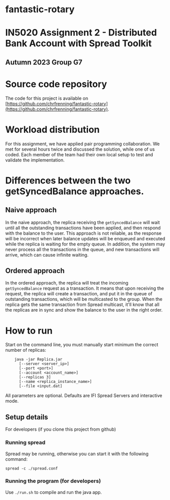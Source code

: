 # fantastic-rotary

# IN5020 Assignment 2 - Distributed Bank Account with Spread Toolkit
## Autumn 2023 Group G7

# Source code repository
The code for this project is available on [https://github.com/chrfrenning/fantastic-rotary](https://github.com/chrfrenning/fantastic-rotary).

# Workload distribution
For this assignment, we have applied pair programming collaboration. We met for several hours twice and discussed the solution, while one of us coded. Each member of the team had their own local setup to test and validate the implementation.

# Differences between the two getSyncedBalance approaches.

## Naive approach
In the naive approach, the replica receiving the `getSyncedBalance` will wait until all the outstanding transactions have been applied, and then respond with the balance to the user. This approach is not reliable, as the response will be incorrect when later balance updates will be enqueued and executed while the replica is waiting for the empty queue. In addition, the system may never process all the transactions in the queue, and new transactions will arrive, which can cause infinite waiting. 

## Ordered approach
In the ordered approach, the replica will treat the incoming `getSyncedBalance` request as a transaction. It means that upon receiving the request, the replica will create a transaction, and put it in the queue of outstanding transactions, which will be multicasted to the group. When the replica gets the same transaction from Spread multicast, it'll know that all the replicas are in sync and show the balance to the user in the right order.


# How to run

Start on the command line, you must manually start minimum the correct number of replicas:

```
    java -jar Replica.jar 
      [--server <server_ip>]
      [--port <port>]
      [--account <account_name>]
      [--replicas 3]
      [--name <replica_instance_name>]
      [--file <input.dat]
```

All parameters are optional. Defaults are IFI Spread Servers and interactive mode.

## Setup details
For developers (if you clone this project from github)

### Running spread

Spread may be running, otherwise you can start it with the following command:

```spread -c ./spread.conf```


### Running the program (for developers)

Use `./run.sh` to compile and run the java app.
